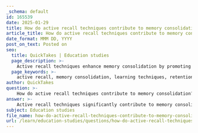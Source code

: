 ```yaml
---
_schema: default
id: 165539
date: 2025-01-29
title: How do active recall techniques contribute to memory consolidation?
article_title: How do active recall techniques contribute to memory consolidation?
date_format: MMM DD, YYYY
post_on_text: Posted on
seo:
  title: QuickTakes | Education studies
  page_description: >-
    Active recall techniques enhance memory consolidation by promoting engagement, improving retention, providing feedback, and working synergistically with spaced repetition, leading to more effective learning.
  page_keywords: >-
    active recall, memory consolidation, learning techniques, retention, cognitive engagement, feedback, spaced repetition, comprehension, memorization, educational psychology
author: QuickTakes
question: >-
    How do active recall techniques contribute to memory consolidation?
answer: >-
    Active recall techniques significantly contribute to memory consolidation through several mechanisms that enhance learning efficiency and retention. Here’s how:\n\n1. **Active Engagement**: Active recall requires learners to actively retrieve information from memory rather than passively reviewing it. This engagement strengthens neural connections associated with the information, making it easier to access later. The cognitive effort involved in recalling information helps solidify the memory trace.\n\n2. **Enhanced Memory Retention**: Research indicates that actively recalling information leads to better long-term retention compared to passive methods like re-reading or highlighting. When learners test themselves on the material, they reinforce their memory pathways, which enhances their ability to remember the information in the future.\n\n3. **Feedback Mechanism**: Active recall provides immediate feedback on what the learner knows and what needs further review. This feedback loop allows learners to identify gaps in their knowledge and focus their study efforts more effectively, leading to improved understanding and retention.\n\n4. **Synergy with Spaced Repetition**: When combined with spaced repetition, active recall becomes even more powerful. Spaced repetition involves reviewing information at increasing intervals, which complements the active retrieval process. This combination optimizes memory consolidation and retention over time, as it reinforces the information just before it is likely to be forgotten.\n\n5. **Balancing Comprehension and Memorization**: Active recall encourages a balance between understanding the material and memorizing it. Comprehension should precede memorization for a deeper grasp of the subject matter, and active recall facilitates this by prompting learners to think critically about the information they are trying to remember.\n\nIn summary, active recall is a more effective learning strategy than passive learning techniques because it promotes deeper engagement, enhances memory retention, provides valuable feedback, balances comprehension with memorization, and works synergistically with spaced repetition. These factors contribute to a more efficient and effective learning experience, ultimately leading to better memory consolidation.
subject: Education studies
file_name: how-do-active-recall-techniques-contribute-to-memory-consolidation.md
url: /learn/education-studies/questions/how-do-active-recall-techniques-contribute-to-memory-consolidation
---
```


&nbsp;